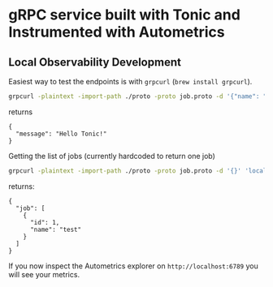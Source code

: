 # gRPC service built with Tonic and Instrumented with Autometrics

## Local Observability Development



Easiest way to test the endpoints is with `grpcurl` (`brew install grpcurl`).

```bash
grpcurl -plaintext -import-path ./proto -proto job.proto -d '{"name": "Tonic"}' 'localhost:50051' job.JobRunner.SendJob
```

returns

```
{
  "message": "Hello Tonic!"
}
```

Getting the list of jobs (currently hardcoded to return one job)

```bash
grpcurl -plaintext -import-path ./proto -proto job.proto -d '{}' 'localhost:50051' job.JobRunner.ListJobs
```

returns:

```
{
  "job": [
    {
      "id": 1,
      "name": "test"
    }
  ]
}
```

If you now inspect the Autometrics explorer on `http://localhost:6789` you will see your metrics.
